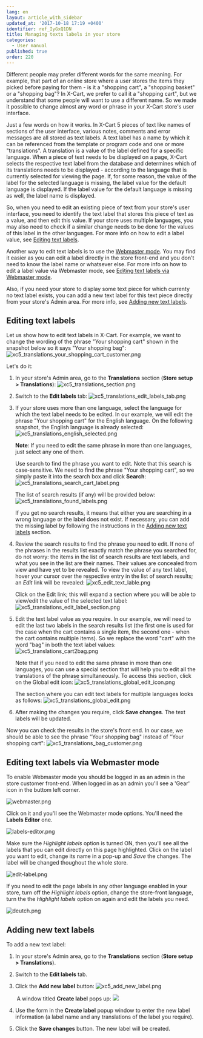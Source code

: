 ```yaml
---
lang: en
layout: article_with_sidebar
updated_at: '2017-10-18 17:19 +0400'
identifier: ref_IyGxQ1DN
title: Managing texts labels in your store
categories:
  - User manual
published: true
order: 220
---
```


Different people may prefer different words for the same meaning. For example, that part of an online store where a user stores the items they picked before paying for them - is it a "shopping cart", a "shopping basket" or a "shopping bag"? In X-Cart, we prefer to call it a "shopping cart", but we understand that some people will want to use a different name. So we made it possible to change almost any word or phrase in your X-Cart store's user interface.

Just a few words on how it works. In X-Cart 5 pieces of text like names of sections of the user interface, various notes, comments and error messages are all stored as text labels. A text label has a name by which it can be referenced from the template or program code and one or more "translations". A translation is a value of the label defined for a specific language. When a piece of text needs to be displayed on a page, X-Cart selects the respective text label from the database and determines which of its translations needs to be displayed - according to the language that is currently selected for viewing the page. If, for some reason, the value of the label for the selected language is missing, the label value for the default language is displayed. If the label value for the default language is missing as well, the label name is displayed.

So, when you need to edit an existing piece of text from your store's user interface, you need to identify the text label that stores this piece of text as a value, and then edit this value. If your store uses multiple languages, you may also need to check if a similar change needs to be done for the values of this label in the other languages. For more info on how to edit a label value, see [Editing text labels](#editing-text-labels).

Another way to edit text labels is to use the [Webmaster mode](https://devs.x-cart.com/webinars_and_video_tutorials/using_webmaster_mode_in_x-cart_5.html "Managing texts labels in your store"). You may find it easier as you can edit a label directly in the store front-end and you don't need to know the label name or whatsever else. For more info on how to edit a label value via Webmaster mode, see [Editing text labels via Webmaster mode](#editing-text-labels-via-webmaster-mode).

Also, if you need your store to display some text piece for which currenty no text label exists, you can add a new text label for this text piece directly from your store's Admin area. For more info, see [Adding new text labels](#adding-new-text-labels).

## Editing text labels

Let us show how to edit text labels in X-Cart. For example, we want to change the wording of the phrase "Your shopping cart" shown in the snapshot below so it says "Your shopping bag":
    ![xc5_translations_your_shopping_cart_customer.png]({{site.baseurl}}/attachments/ref_IyGxQ1DN/xc5_translations_your_shopping_cart_customer.png)
  
Let's do it:

1.  In your store's Admin area, go to the **Translations** section (**Store setup > Translations**):
    ![xc5_translations_section.png]({{site.baseurl}}/attachments/ref_IyGxQ1DN/xc5_translations_section.png)

2.  Switch to the **Edit labels** tab:
    ![xc5_translations_edit_labels_tab.png]({{site.baseurl}}/attachments/ref_IyGxQ1DN/xc5_translations_edit_labels_tab.png)

3.  If your store uses more than one language, select the language for which the text label needs to be edited. In our example, we will edit the phrase "Your shopping cart" for the English language. On the following snapshot, the English language is already selected:
    ![xc5_translations_english_selected.png]({{site.baseurl}}/attachments/ref_IyGxQ1DN/xc5_translations_english_selected.png)

    **Note**: If you need to edit the same phrase in more than one languages, just select any one of them.

    Use search to find the phrase you want to edit. Note that this search is case-sensitive. We need to find the phrase "Your shopping cart", so we simply paste it into the search box and click **Search**:
    ![xc5_translations_search_cart_label.png]({{site.baseurl}}/attachments/ref_IyGxQ1DN/xc5_translations_search_cart_label.png)
    
    The list of search results (if any) will be provided below:
    ![xc5_translations_found_labels.png]({{site.baseurl}}/attachments/ref_IyGxQ1DN/xc5_translations_found_labels.png)

    If you get no search results, it means that either you are searching in a wrong language or the label does not exist. If necessary, you can add the missing label by following the instructions in the [Adding new text labels](#adding-new-text-labels) section.

4.  Review the search results to find the phrase you need to edit. If none of the phrases in the results list exactly match the phrase you searched for, do not worry: the items in the list of search results are text labels, and what you see in the list are their names. Their values are concealed from view and have yet to be revealed. To view the value of any text label, hover your cursor over the respective entry in the list of search results; an _Edit_ link will be revealed:
    ![xc5_edit_text_lable.png]({{site.baseurl}}/attachments/ref_IyGxQ1DN/xc5_edit_text_lable.png)

    Click on the Edit link; this will expand a section where you will be able to view/edit the value of the selected text label:
    ![xc5_translations_edit_label_section.png]({{site.baseurl}}/attachments/ref_IyGxQ1DN/xc5_translations_edit_label_section.png)

5.  Edit the text label value as you require. In our example, we will need to edit the last two labels in the search results list (the first one is used for the case when the cart contains a single item, the second one - when the cart contains multiple items). So we replace the word "cart" with the word "bag" in both the text label values:
    ![xc5_translations_cart2bag.png]({{site.baseurl}}/attachments/ref_IyGxQ1DN/xc5_translations_cart2bag.png)

    Note that if you need to edit the same phrase in more than one languages, you can use a special section that will help you to edit all the translations of the phrase simultaneously. To access this section, click on the Global edit icon:
    ![xc5_translations_global_edit_icon.png]({{site.baseurl}}/attachments/ref_IyGxQ1DN/xc5_translations_global_edit_icon.png)

    The section where you can edit text labels for multiple languages looks as follows:
    ![xc5_translations_global_edit.png]({{site.baseurl}}/attachments/ref_IyGxQ1DN/xc5_translations_global_edit.png)

6.  After making the changes you require, click **Save changes**.
    The text labels will be updated. 

Now you can check the results in the store's front end. In our case, we should be able to see the phrase "Your shopping bag" instead of "Your shopping cart":
    ![xc5_translations_bag_customer.png]({{site.baseurl}}/attachments/ref_IyGxQ1DN/xc5_translations_bag_customer.png)
    
## Editing text labels via Webmaster mode

To enable Webmaster mode you should be logged in as an admin in the store customer front-end. When logged in as an admin you'll see a 'Gear' icon in the buttom left corner.

![webmaster.png]({{site.baseurl}}/attachments/ref_IyGxQ1DN/webmaster.png)

Click on it and you'll see the Webmaster mode options. You'll need the **Labels Editor** one. 

![labels-editor.png]({{site.baseurl}}/attachments/ref_IyGxQ1DN/labels-editor.png)

Make sure the _Highlight labels_ option is turned ON, then you'll see all the labels that you can edit directly on this page highlighted. Click on the label you want to edit, change its name in a pop-up and _Save_ the changes. The label will be changed thoughout the whole store. 

![edit-label.png]({{site.baseurl}}/attachments/ref_IyGxQ1DN/edit-label.png)

If you need to edit the page labels in any other language enabled in your store, turn off the _Highlight labels_ option, change the store-front language, turn the the _Highlight labels_ option on again and edit the labels you need.

![deutch.png]({{site.baseurl}}/attachments/ref_IyGxQ1DN/deutch.png)

## Adding new text labels

To add a new text label:

1.  In your store's Admin area, go to the **Translations** section (**Store setup > Translations**).
2.  Switch to the **Edit labels** tab.
3.  Click the **Add new label** button:
    ![xc5_add_new_label.png]({{site.baseurl}}/attachments/ref_IyGxQ1DN/xc5_add_new_label.png)

     A window titled **Create label** pops up:
    ![]({{site.baseurl}}/attachments/6389836/8719096.png)
    
4.  Use the form in the **Create label** popup window to enter the new label information (a label name and any translations of the label you require).

5.  Click the **Save changes** button. The new label will be created.
